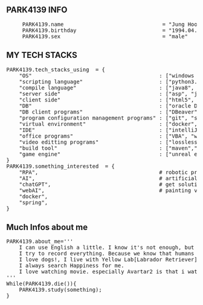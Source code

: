 ## PARK4139 INFO
<pre>
     PARK4139.name                               = "Jung Hoon Park" 
     PARK4139.birthday                           = "1994.04.05"
     PARK4139.sex                                = "male"  
</pre>
## MY TECH STACKS
<pre>
PARK4139.tech_stacks_using  = {
    "OS"                                        : ["windows 10 pro","Rasberry pi OS","linux","ubuntu"], 
    "scripting language"                        : ["python3.11.1", "batch script","shell script"], 
    "compile language"                          : ["java8", "c"], 
    "server side"                               : ["asp", "jsp", "thymeleaf"], 
    "client side"                               : ["html5", "javascript", "CSS"],
    "DB"                                        : ["oracle DB", "MS server", "maria db", "h2"],
    "DB client programs"                        : ["DBeaver", "MS server client program", "sqlplus"],
    "program configuration management programs" : ["git", "svn"],
    "virtual environment"                       : ["docker", "pyvenv"],
    "IDE"                                       : ["intelliJ", "pycharm", "visual studio code","notepad++", ""],
    "office programs"                           : ["VBA", "word", "powerpoint", "excell"], 
    "video editting programs"                   : ["losslesscut"],
    "build tool"                                : ["maven","gradle"],
    "game engine"                               : ["unreal engine 5.2"]
}
PARK4139.something_interested  = {
    "RPA",                                      # robotic process automation
    "AI",                                       # artificial intelligence
    "chatGPT",                                  # get solution via AI
    "webAI",                                    # painting via AI
    "docker",
    "spring",
}
</pre>
## Much Infos about me
<pre>
PARK4139.about_me='''
    I can use English a little. I know it's not enough, but I'm still trying to use it
    I try to record everything. Because we know that humans are oblivious animals, including me.
    I love dogs!, I live with Yellow Lab[Labrador Retriever]. When things aren't going well, I go for a walk, dogs make me laugh.
    I always search Happiness for me.
    I love watching movie. especially Avartar2 is that i watch recently.
'''
While(PARK4139.die()){
    PARK4139.study(something); 
}
</pre>
